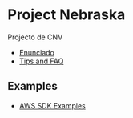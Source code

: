 # Project Nebraska

Projecto de CNV

* [Enunciado](http://grupos.ist.utl.pt/~meic-cnv.daemon/project/Enunciado_projecto_CNV_2015_16.pdf)
* [Tips and FAQ](https://docs.google.com/document/d/1Di1Eg4VCqRzGxdBUzTgcCMtlQB8kn716PUHNK68uqPA)

## Examples

* [AWS SDK Examples](https://github.com/aws/aws-sdk-java)

